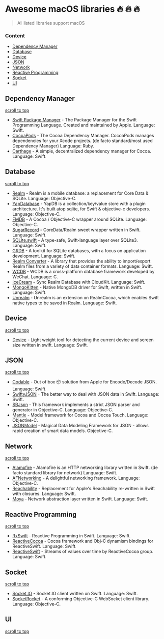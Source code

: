 # Awesome macOS libraries :fire: :fire: :fire:

> All listed libraries support macOS 

### Content
- [Dependency Manager](#Dependency-Manager)
- [Database](#Database)
- [Device](#Device)
- [JSON](#JSON) 
- [Network](#Network)
- [Reactive Programming](#Reactive-Programming)
- [Socket](#Socket)
- [UI](#UI)

## Dependency Manager
[scroll to top](#readme) 
- [Swift Package Manager](https://github.com/apple/swift-package-manager) - The Package Manager for the Swift Programming Language. Created and maintained by Apple. Language: Swift. 
- [CocoaPods](https://github.com/CocoaPods/CocoaPods) - The Cocoa Dependency Manager. CocoaPods manages dependencies for your Xcode projects. (de facto standard/most used Dependency Manager) Language: Ruby.
- [Carthage](https://github.com/Carthage/Carthage) - A simple, decentralized dependency manager for Cocoa. Language: Swift.

## Database
[scroll to top](#readme) 
- [Realm](https://github.com/realm/realm-cocoa) - Realm is a mobile database: a replacement for Core Data & SQLite. Language: Objective-C.
- [YapDatabase](https://github.com/yapstudios/YapDatabase) - YapDB is a collection/key/value store with a plugin architecture. It's built atop sqlite, for Swift & objective-c developers. Language: Objective-C.
- [FMDB](https://github.com/ccgus/fmdb) - A Cocoa / Objective-C wrapper around SQLite. Language: Objective-C.
- [SugarRecord](https://github.com/modo-studio/SugarRecord) - CoreData/Realm sweet wrapper written in Swift. Language: Swift. 
- [SQLite.swift](https://github.com/stephencelis/SQLite.swift) - A type-safe, Swift-language layer over SQLite3. Language: Swift.
- [GRDB](https://github.com/groue/GRDB.swift) - A toolkit for SQLite databases, with a focus on application development. Language: Swift.
- [Realm Converter](https://github.com/realm/realm-cocoa-converter) - A library that provides the ability to import/export Realm files from a variety of data container formats. Language: Swift.
- [WCDB](https://github.com/Tencent/wcdb) - WCDB is a cross-platform database framework developed by WeChat. Language: C. 
- [IceCream](https://github.com/caiyue1993/IceCream) - Sync Realm Database with CloudKit. Language: Swift. 
- [MongoKitten](https://github.com/OpenKitten/MongoKitten) - Native MongoDB driver for Swift, written in Swift. Language: Swift.
- [Unrealm](https://github.com/arturdev/Unrealm) - Unrealm is an extension on RealmCocoa, which enables Swift native types to be saved in Realm. Language: Swift.

## Device
[scroll to top](#readme) 
- [Device](https://github.com/Ekhoo/Device) - Light weight tool for detecting the current device and screen size written in swift. Language: Swift.

## JSON 
[scroll to top](#readme) 
- [Codable](https://developer.apple.com/documentation/foundation/archives_and_serialization/encoding_and_decoding_custom_types) - Out of box 📦  solution from Apple for Encode/Decode JSON. Language: Swift.
- [SwiftyJSON](https://github.com/SwiftyJSON/SwiftyJSON) - The better way to deal with JSON data in Swift. Language: Swift.
- [SBJson](https://github.com/SBJson/SBJson) - This framework implements a strict JSON parser and generator in Objective-C. Language: Objective-C. 
- [Mantle](https://github.com/Mantle/Mantle) - Model framework for Cocoa and Cocoa Touch. Language: Objective-C.
- [JSONModel](https://github.com/jsonmodel/jsonmodel) - Magical Data Modeling Framework for JSON - allows rapid creation of smart data models. Objective-C.

## Network
[scroll to top](#readme)
- [Alamofire](https://github.com/Alamofire/Alamofire) - Alamofire is an HTTP networking library written in Swift. (de facto standard library for network) Language: Swift.  
- [AFNetworking](https://github.com/AFNetworking/AFNetworking) - A delightful networking framework. Language: Objective-C. 
- [Reachability](https://github.com/ashleymills/Reachability.swift) - Replacement for Apple's Reachability re-written in Swift with closures. Language: Swift. 
- [Moya](https://github.com/Moya/Moya) - Network abstraction layer written in Swift. Language: Swift.

## Reactive Programming
[scroll to top](#readme)
- [RxSwift](https://github.com/ReactiveX/RxSwift) - Reactive Programming in Swift. Language: Swift.
- [ReactiveCocoa](https://github.com/ReactiveCocoa/ReactiveCocoa) - Cocoa framework and Obj-C dynamism bindings for ReactiveSwift. Language: Swift.
- [ReactiveSwift](https://github.com/ReactiveCocoa/ReactiveSwift) - Streams of values over time by ReactiveCocoa group. Language: Swift.

## Socket
[scroll to top](#readme)
- [Socket.IO](https://github.com/socketio/socket.io-client-swift) - Socket.IO client written on Swift. Language: Swift.
- [SocketRocket](https://github.com/facebookincubator/SocketRocket) - A conforming Objective-C WebSocket client library. Language: Objective-C. 

## UI
[scroll to top](#readme)
